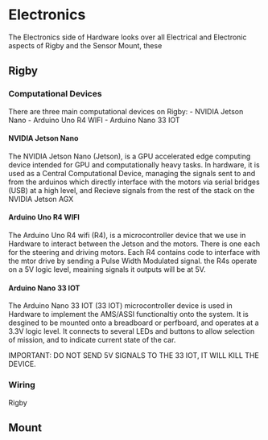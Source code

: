 # Electronics

The Electronics side of Hardware looks over all Electrical and Electronic aspects of Rigby and the Sensor Mount, these

## Rigby
### Computational Devices
There are three main computational devices on Rigby:
	- NVIDIA Jetson Nano
	- Arduino Uno R4 WIFI
	- Arduino Nano 33 IOT
#### NVIDIA Jetson Nano
The NVIDIA Jetson Nano (Jetson), is a GPU accelerated edge computing device intended for GPU and computationally heavy tasks. In hardware, it is used as a Central Computational Device, managing the signals sent to and from the arduinos which directly interface with the motors via serial bridges (USB) at a high level, and Recieve signals from the rest of the stack on the NVIDIA Jetson AGX

#### Arduino Uno R4 WIFI
The Arduino Uno R4 wifi (R4), is a microcontroller device that we use in Hardware to interact between the Jetson and the motors. There is one each for the steering and driving motors. Each R4 contains code to interface with the mtor drive by sending a Pulse Width Modulated signal. the R4s operate on a 5V logic level, meaining signals it outputs will be at 5V.

#### Arduino Nano 33 IOT
The Arduino Nano 33 IOT (33 IOT) microcontroller device is used in Hardware to implement the AMS/ASSI functionaltiy onto the system. It is desgined to be mounted onto a breadboard or perfboard, and operates at a 3.3V logic level. It connects to several LEDs and buttons to allow selection of mission, and to indicate current state of the car.

IMPORTANT: DO NOT SEND 5V SIGNALS TO THE 33 IOT, IT WILL KILL THE DEVICE.

### Wiring
Rigby

## Mount

